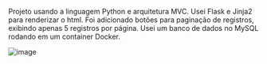 Projeto usando a linguagem Python e arquitetura MVC. Usei Flask e Jinja2 para renderizar o html. Foi adicionado botões para paginação de registros, exibindo apenas 5 registros por página.
Usei um banco de dados no MySQL rodando em um container Docker.

![image](https://github.com/user-attachments/assets/cbab9ef6-675e-4eb7-b0c5-b6a8ff0db98f)
